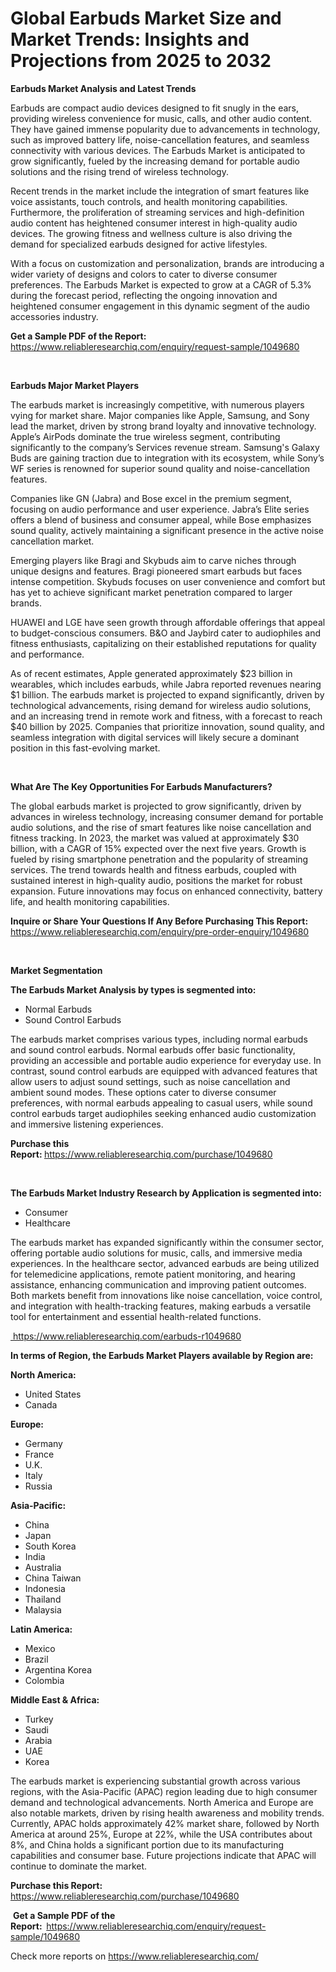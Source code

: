 <p><h1>Global Earbuds Market Size and Market Trends: Insights and Projections from 2025 to 2032</h1></p><p><strong>Earbuds Market Analysis and Latest Trends</strong></p>
<p><p>Earbuds are compact audio devices designed to fit snugly in the ears, providing wireless convenience for music, calls, and other audio content. They have gained immense popularity due to advancements in technology, such as improved battery life, noise-cancellation features, and seamless connectivity with various devices. The Earbuds Market is anticipated to grow significantly, fueled by the increasing demand for portable audio solutions and the rising trend of wireless technology.</p><p>Recent trends in the market include the integration of smart features like voice assistants, touch controls, and health monitoring capabilities. Furthermore, the proliferation of streaming services and high-definition audio content has heightened consumer interest in high-quality audio devices. The growing fitness and wellness culture is also driving the demand for specialized earbuds designed for active lifestyles.</p><p>With a focus on customization and personalization, brands are introducing a wider variety of designs and colors to cater to diverse consumer preferences. The Earbuds Market is expected to grow at a CAGR of 5.3% during the forecast period, reflecting the ongoing innovation and heightened consumer engagement in this dynamic segment of the audio accessories industry.</p></p>
<p><strong>Get a Sample PDF of the Report:&nbsp;</strong> <a href="https://www.reliableresearchiq.com/enquiry/request-sample/1049680?utm_campaign=2293&utm_medium=2&utm_source=Github&utm_content=ia&utm_term=06042025&utm_id=earbuds">https://www.reliableresearchiq.com/enquiry/request-sample/1049680</a></p>
<p>&nbsp;</p>
<p><strong>Earbuds Major Market Players</strong></p>
<p><p>The earbuds market is increasingly competitive, with numerous players vying for market share. Major companies like Apple, Samsung, and Sony lead the market, driven by strong brand loyalty and innovative technology. Apple’s AirPods dominate the true wireless segment, contributing significantly to the company’s Services revenue stream. Samsung's Galaxy Buds are gaining traction due to integration with its ecosystem, while Sony’s WF series is renowned for superior sound quality and noise-cancellation features.</p><p>Companies like GN (Jabra) and Bose excel in the premium segment, focusing on audio performance and user experience. Jabra’s Elite series offers a blend of business and consumer appeal, while Bose emphasizes sound quality, actively maintaining a significant presence in the active noise cancellation market. </p><p>Emerging players like Bragi and Skybuds aim to carve niches through unique designs and features. Bragi pioneered smart earbuds but faces intense competition. Skybuds focuses on user convenience and comfort but has yet to achieve significant market penetration compared to larger brands.</p><p>HUAWEI and LGE have seen growth through affordable offerings that appeal to budget-conscious consumers. B&O and Jaybird cater to audiophiles and fitness enthusiasts, capitalizing on their established reputations for quality and performance. </p><p>As of recent estimates, Apple generated approximately $23 billion in wearables, which includes earbuds, while Jabra reported revenues nearing $1 billion. The earbuds market is projected to expand significantly, driven by technological advancements, rising demand for wireless audio solutions, and an increasing trend in remote work and fitness, with a forecast to reach $40 billion by 2025. Companies that prioritize innovation, sound quality, and seamless integration with digital services will likely secure a dominant position in this fast-evolving market.</p></p>
<p>&nbsp;</p>
<p><strong>What Are The Key Opportunities For Earbuds Manufacturers?</strong></p>
<p><p>The global earbuds market is projected to grow significantly, driven by advances in wireless technology, increasing consumer demand for portable audio solutions, and the rise of smart features like noise cancellation and fitness tracking. In 2023, the market was valued at approximately $30 billion, with a CAGR of 15% expected over the next five years. Growth is fueled by rising smartphone penetration and the popularity of streaming services. The trend towards health and fitness earbuds, coupled with sustained interest in high-quality audio, positions the market for robust expansion. Future innovations may focus on enhanced connectivity, battery life, and health monitoring capabilities.</p></p>
<p><strong>Inquire or Share Your Questions If Any Before Purchasing This Report:</strong> <a href="https://www.reliableresearchiq.com/enquiry/pre-order-enquiry/1049680?utm_campaign=2293&utm_medium=2&utm_source=Github&utm_content=ia&utm_term=06042025&utm_id=earbuds">https://www.reliableresearchiq.com/enquiry/pre-order-enquiry/1049680</a></p>
<p>&nbsp;</p>
<p><strong>Market Segmentation</strong></p>
<p><strong>The Earbuds Market Analysis by types is segmented into:</strong></p>
<p><ul><li>Normal Earbuds</li><li>Sound Control Earbuds</li></ul></p>
<p><p>The earbuds market comprises various types, including normal earbuds and sound control earbuds. Normal earbuds offer basic functionality, providing an accessible and portable audio experience for everyday use. In contrast, sound control earbuds are equipped with advanced features that allow users to adjust sound settings, such as noise cancellation and ambient sound modes. These options cater to diverse consumer preferences, with normal earbuds appealing to casual users, while sound control earbuds target audiophiles seeking enhanced audio customization and immersive listening experiences.</p></p>
<p><strong>Purchase this Report:&nbsp;</strong><a href="https://www.reliableresearchiq.com/purchase/1049680?utm_campaign=2293&utm_medium=2&utm_source=Github&utm_content=ia&utm_term=06042025&utm_id=earbuds">https://www.reliableresearchiq.com/purchase/1049680</a></p>
<p>&nbsp;</p>
<p><strong>The Earbuds Market Industry Research by Application is segmented into:</strong></p>
<p><ul><li>Consumer</li><li>Healthcare</li></ul></p>
<p><p>The earbuds market has expanded significantly within the consumer sector, offering portable audio solutions for music, calls, and immersive media experiences. In the healthcare sector, advanced earbuds are being utilized for telemedicine applications, remote patient monitoring, and hearing assistance, enhancing communication and improving patient outcomes. Both markets benefit from innovations like noise cancellation, voice control, and integration with health-tracking features, making earbuds a versatile tool for entertainment and essential health-related functions.</p></p>
<p><a href="https://www.reliableresearchiq.com/earbuds-r1049680?utm_campaign=2293&utm_medium=2&utm_source=Github&utm_content=ia&utm_term=06042025&utm_id=earbuds">&nbsp;https://www.reliableresearchiq.com/earbuds-r1049680</a></p>
<p><strong>In terms of Region, the Earbuds Market Players available by Region are:</strong></p>
<p>
    <p> <strong> North America: </strong>
        <ul>
            <li>United States</li>
            <li>Canada</li>
        </ul>
        </p> 
    <p> <strong> Europe: </strong>
        <ul>
            <li>Germany</li>
            <li>France</li>
            <li>U.K.</li>
            <li>Italy</li>
            <li>Russia</li>
        </ul>
        </p> 
    <p> <strong> Asia-Pacific: </strong>
        <ul>
            <li>China</li>
            <li>Japan</li>
            <li>South Korea</li>
            <li>India</li>
            <li>Australia</li>
            <li>China Taiwan</li>
            <li>Indonesia</li>
            <li>Thailand</li>
            <li>Malaysia</li>
        </ul>
        </p> 
    <p> <strong> Latin America: </strong>
        <ul>
            <li>Mexico</li>
            <li>Brazil</li>
            <li>Argentina Korea</li>
            <li>Colombia</li>
        </ul>
        </p> 
    <p> <strong> Middle East & Africa: </strong>
        <ul>
            <li>Turkey</li>
            <li>Saudi</li>
            <li>Arabia</li>
            <li>UAE</li>
            <li>Korea</li>
        </ul>
    </p>
    </p>
<p><p>The earbuds market is experiencing substantial growth across various regions, with the Asia-Pacific (APAC) region leading due to high consumer demand and technological advancements. North America and Europe are also notable markets, driven by rising health awareness and mobility trends. Currently, APAC holds approximately 42% market share, followed by North America at around 25%, Europe at 22%, while the USA contributes about 8%, and China holds a significant portion due to its manufacturing capabilities and consumer base. Future projections indicate that APAC will continue to dominate the market.</p></p>
<p><strong>Purchase this Report: </strong><a href="https://www.reliableresearchiq.com/purchase/1049680?utm_campaign=2293&utm_medium=2&utm_source=Github&utm_content=ia&utm_term=06042025&utm_id=earbuds">https://www.reliableresearchiq.com/purchase/1049680</a></p>
<p>&nbsp;<strong>Get a Sample PDF of the Report:&nbsp;&nbsp;</strong><a href="https://www.reliableresearchiq.com/enquiry/request-sample/1049680?utm_campaign=2293&utm_medium=2&utm_source=Github&utm_content=ia&utm_term=06042025&utm_id=earbuds">https://www.reliableresearchiq.com/enquiry/request-sample/1049680</a></p>
<p><strong></strong></p>
<p>Check more reports on <a href="https://www.reliableresearchiq.com/?utm_campaign=2293&utm_medium=2&utm_source=Github&utm_content=ia&utm_term=06042025&utm_id=earbuds">https://www.reliableresearchiq.com/</a></p>